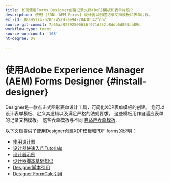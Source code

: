 ```yaml
---
title: 如何使用Forms Designer创建记录文档(DoR)模板和表单片段？
description: 使用 [!DNL AEM Forms] 设计器以创建记录文档模板和表单片段。
exl-id: 88a95374-620c-45a9-ae94-2043b542fd62
source-git-commit: 7a65aa82792500616f971df52b8ddb6d893ab89d
workflow-type: tm+mt
source-wordcount: '168'
ht-degree: 0%

---
```


# 使用Adobe Experience Manager (AEM) Forms Designer {#install-designer}

Designer是一款点击式图形表单设计工具，可简化XDP表单模板的创建。 您可以设计表单模板、定义其逻辑以及满足严格的法规要求。 这些模板用作自适应表单的记录文档模板。 这些表单模板与不同 [自适应表单模板](template-editor.md).

以下文档提供了使用Designer创建XDP模板和PDF forms的说明：

+ [使用设计器](assets/using-designer-cs.pdf)
+ [设计器快速入门Tutorials](https://helpx.adobe.com/content/dam/help/en/experience-manager/6-5/forms/pdf/designer-quickstart.pdf)
+ [设计器示例](https://helpx.adobe.com/content/dam/help/en/experience-manager/6-5/forms/pdf/designer-samples.pdf)
+ [设计器脚本基础知识](https://helpx.adobe.com/content/dam/help/en/experience-manager/6-5/forms/pdf/scripting-basics.pdf)
+ [Designer脚本引用](https://helpx.adobe.com/content/dam/help/en/experience-manager/6-5/forms/pdf/scripting-reference.pdf)
+ [Designer FormCalc引用](https://helpx.adobe.com/content/dam/help/en/experience-manager/6-5/forms/pdf/formcalc-reference.pdf)
